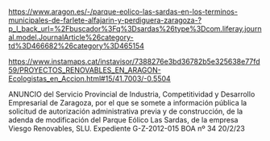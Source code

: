 https://www.aragon.es/-/parque-eolico-las-sardas-en-los-terminos-municipales-de-farlete-alfajarin-y-perdiguera-zaragoza-?p_l_back_url=%2Fbuscador%3Fq%3Dsardas%26type%3Dcom.liferay.journal.model.JournalArticle%26category-td%3D466682%26category%3D465154

https://www.instamaps.cat/instavisor/7388276e3bd36782b5e325638e77fd59/PROYECTOS_RENOVABLES_EN_ARAGON-Ecologistas_en_Accion.html#15/41.7003/-0.5504

ANUNCIO del Servicio Provincial de Industria, Competitividad y Desarrollo Empresarial de Zaragoza, por el que se somete a información pública la solicitud de autorización administrativa previa y de construcción, de la adenda de modificación del Parque Eólico Las Sardas, de la empresa Viesgo Renovables, SLU. Expediente G-Z-2012-015
BOA nº 34 20/2/23
